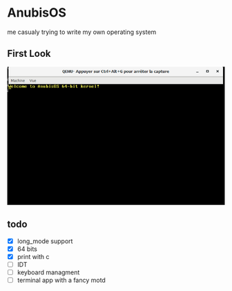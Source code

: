# AnubisOS
me casualy trying to write my own operating system
## First Look
![screenshot](https://github.com/Plep-m/AnubisOS/blob/main/preview/First_screen_anubisOs.PNG)
## todo
 - [x] long_mode support
 - [x] 64 bits
 - [x] print with c
 - [ ] IDT
 - [ ] keyboard managment
 - [ ] terminal app with a fancy motd
